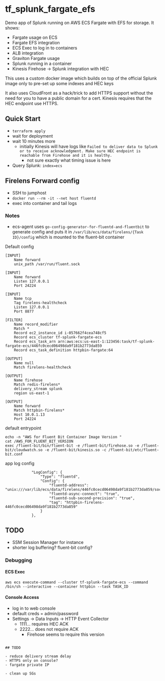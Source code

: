 # tf_splunk_fargate_efs

Demo app of Splunk running on AWS ECS Fargate with EFS for storage. It shows:

- Fargate usage on ECS
- Fargate EFS integration
- ECS Exec to log in to containers
- ALB integration
- Graviton Fargate usage
- Splunk running in a container
- Kinesis Firehose -> Splunk integration with HEC

This uses a custom docker image which builds on top of the official Splunk image only to pre-set up some
indexes and HEC keys

It also uses CloudFront as a hack/trick to add HTTPS support without the need for you to have
a public domain for a cert. Kinesis requires that the HEC endpoint use HTTPS.

## Quick Start

- `terraform apply`
- wait for deployment
- wait 10 minutes more
    - initially Kinesis will have logs like `Failed to deliver data to Splunk or to receive acknowledgment. Make sure HEC endpoint is reachable from Firehose and it is healthy.`
        - not sure exactly what timing issue is here
- Query Splunk: `index=ecs`


## Firelens Forward config

- SSH to jumphost
- `docker run --rm -it --net host fluentd`
- exec into container and tail logs


### Notes

- ecs-agent uses `go-config-generator-for-fluentd-and-fluentbit` to  generate config and puts it in
  `/var/lib/ecs/data/firelens/{Task ID}/config` which is mounted to the fluent-bit container

Default config
```
[INPUT]
    Name forward
    unix_path /var/run/fluent.sock

[INPUT]
    Name forward
    Listen 127.0.0.1
    Port 24224

[INPUT]
    Name tcp
    Tag firelens-healthcheck
    Listen 127.0.0.1
    Port 8877

[FILTER]
    Name record_modifier
    Match *
    Record ec2_instance_id i-057662f4cea748cf5
    Record ecs_cluster tf-splunk-fargate-ecs
    Record ecs_task_arn arn:aws:ecs:us-east-1:123456:task/tf-splunk-fargate-ecs/446fc0cecd06498da9f181b2773da859
    Record ecs_task_definition httpbin-fargate:64

[OUTPUT]
    Name null
    Match firelens-healthcheck

[OUTPUT]
    Name firehose
    Match redis-firelens*
    delivery_stream splunk
    region us-east-1

[OUTPUT]
    Name forward
    Match httpbin-firelens*
    Host 10.0.1.13
    Port 24224
```

default entrypoint
```
echo -n "AWS for Fluent Bit Container Image Version "
cat /AWS_FOR_FLUENT_BIT_VERSION
exec /fluent-bit/bin/fluent-bit -e /fluent-bit/firehose.so -e /fluent-bit/cloudwatch.so -e /fluent-bit/kinesis.so -c /fluent-bit/etc/fluent-bit.conf
```

app log config

```
            "LogConfig": {
                "Type": "fluentd",
                "Config": {
                    "fluentd-address": "unix:///var/lib/ecs/data/firelens/446fc0cecd06498da9f181b2773da859/socket/fluent.sock",
                    "fluentd-async-connect": "true",
                    "fluentd-sub-second-precision": "true",
                    "tag": "httpbin-firelens-446fc0cecd06498da9f181b2773da859"
                }
            },
```

## TODO
- SSM Session Manager for instance
- shorter log buffering? fluent-bit config?


### Debugging

#### ECS Exec

```
aws ecs execute-command --cluster tf-splunk-fargate-ecs --command /bin/sh --interactive --container httpbin --task TASK_ID
```

#### Console Access

- log in to web console
- default creds = admin/password
- Settings -> Data Inputs -> HTTP Event Collector
    - 1111... requires HEC ACK
    - 2222... does not require ACK
        - Firehose seems to require this version
```

## TODO

- reduce delivery stream delay
- HTTPS only on console?
- fargate private IP

- clean up SGs
